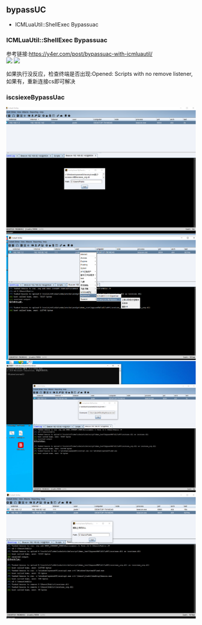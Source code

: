 ## bypassUC ##
* ICMLuaUtil::ShellExec Bypassuac

### ICMLuaUtil::ShellExec Bypassuac ###
参考链接:https://y4er.com/post/bypassuac-with-icmluautil/  
![](img/1.png)
![](img/2.png)

如果执行没反应，检查终端是否出现:Opened: Scripts with no remove listener,如果有，重新连接cs即可解决  

### iscsiexeBypassUac ##
![](img/iscsiexe1.png)
![](img/iscsiexe2.png)
![](img/iscsiexe3.png)
![](img/iscsiexe4.png)
